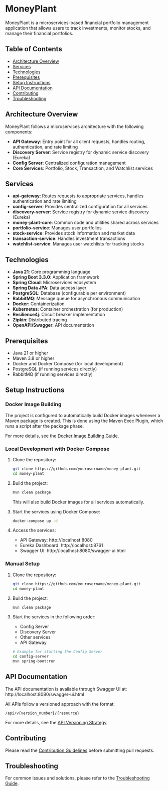 # MoneyPlant

MoneyPlant is a microservices-based financial portfolio management application that allows users to track investments, monitor stocks, and manage their financial portfolios.

## Table of Contents

- [Architecture Overview](#architecture-overview)
- [Services](#services)
- [Technologies](#technologies)
- [Prerequisites](#prerequisites)
- [Setup Instructions](#setup-instructions)
- [API Documentation](#api-documentation)
- [Contributing](#contributing)
- [Troubleshooting](#troubleshooting)

## Architecture Overview

MoneyPlant follows a microservices architecture with the following components:

- **API Gateway**: Entry point for all client requests, handles routing, authentication, and rate limiting
- **Discovery Server**: Service registry for dynamic service discovery (Eureka)
- **Config Server**: Centralized configuration management
- **Core Services**: Portfolio, Stock, Transaction, and Watchlist services

## Services

- **api-gateway**: Routes requests to appropriate services, handles authentication and rate limiting
- **config-server**: Provides centralized configuration for all services
- **discovery-server**: Service registry for dynamic service discovery (Eureka)
- **money-plant-core**: Common code and utilities shared across services
- **portfolio-service**: Manages user portfolios
- **stock-service**: Provides stock information and market data
- **transaction-service**: Handles investment transactions
- **watchlist-service**: Manages user watchlists for tracking stocks

## Technologies

- **Java 21**: Core programming language
- **Spring Boot 3.3.0**: Application framework
- **Spring Cloud**: Microservices ecosystem
- **Spring Data JPA**: Data access layer
- **PostgreSQL**: Database (configurable per environment)
- **RabbitMQ**: Message queue for asynchronous communication
- **Docker**: Containerization
- **Kubernetes**: Container orchestration (for production)
- **Resilience4j**: Circuit breaker implementation
- **Zipkin**: Distributed tracing
- **OpenAPI/Swagger**: API documentation

## Prerequisites

- Java 21 or higher
- Maven 3.8 or higher
- Docker and Docker Compose (for local development)
- PostgreSQL (if running services directly)
- RabbitMQ (if running services directly)

## Setup Instructions

### Docker Image Building

The project is configured to automatically build Docker images whenever a Maven package is created. This is done using the Maven Exec Plugin, which runs a script after the package phase.

For more details, see the [Docker Image Building Guide](README-docker-images.md).

### Local Development with Docker Compose

1. Clone the repository:
   ```bash
   git clone https://github.com/yourusername/money-plant.git
   cd money-plant
   ```

2. Build the project:
   ```bash
   mvn clean package
   ```
   This will also build Docker images for all services automatically.

3. Start the services using Docker Compose:
   ```bash
   docker-compose up -d
   ```

4. Access the services:
   - API Gateway: http://localhost:8080
   - Eureka Dashboard: http://localhost:8761
   - Swagger UI: http://localhost:8080/swagger-ui.html

### Manual Setup

1. Clone the repository:
   ```bash
   git clone https://github.com/yourusername/money-plant.git
   cd money-plant
   ```

2. Build the project:
   ```bash
   mvn clean package
   ```

3. Start the services in the following order:
   - Config Server
   - Discovery Server
   - Other services
   - API Gateway

   ```bash
   # Example for starting the Config Server
   cd config-server
   mvn spring-boot:run
   ```

## API Documentation

The API documentation is available through Swagger UI at:
http://localhost:8080/swagger-ui.html

All APIs follow a versioned approach with the format:
```
/api/v{version_number}/{resource}
```

For more details, see the [API Versioning Strategy](docs/api-versioning-strategy.md).

## Contributing

Please read the [Contribution Guidelines](docs/contributing.md) before submitting pull requests.

## Troubleshooting

For common issues and solutions, please refer to the [Troubleshooting Guide](docs/troubleshooting.md).
